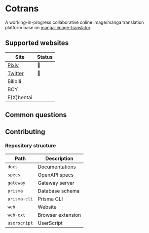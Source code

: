 # Cotrans

A working-in-progress collaborative online image/manga translation platform base on
[manga-image-translator](https://github.com/zyddnys/manga-image-translator).

## Supported websites

| Site                           | Status |
| ------------------------------ | ------ |
| [Pixiv](https://pixiv.net)     | 🚧     |
| [Twitter](https://twitter.com) | 🚧     |
| Bilibili                       |        |
| BCY                            |        |
| E(X)hentai                     |        |

## Common questions

## Contributing

### Repository structure

| Path         | Description       |
| ------------ | ----------------- |
| `docs`       | Documentations    |
| `specs`      | OpenAPI specs     |
| `gateway`    | Gateway server    |
| `prisma`     | Database schema   |
| `prisma-cli` | Prisma CLI        |
| `web`        | Website           |
| `web-ext`    | Browser extension |
| `userscript` | UserScript        |

